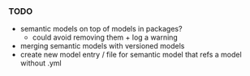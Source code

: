 ### TODO
* semantic models on top of models in packages?
  * could avoid removing them + log a warning
* merging semantic models with versioned models
* create new model entry / file for semantic model that refs a model without .yml